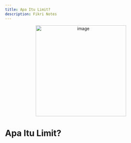 ```yaml
---
title: Apa Itu Limit?
description: Fikri Notes
---
```


<center>
<img alt="image" src="https://miro.medium.com/max/1128/1*5Tu6aWuWveoyX-5HYnksRA.png" width="300"/>
</center>

# Apa Itu Limit?
